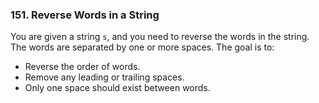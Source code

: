 ### 151. Reverse Words in a String

You are given a string `s`, and you need to reverse the words in the string. The words are separated by one or more spaces. The goal is to:

* Reverse the order of words.
* Remove any leading or trailing spaces.
* Only one space should exist between words.
